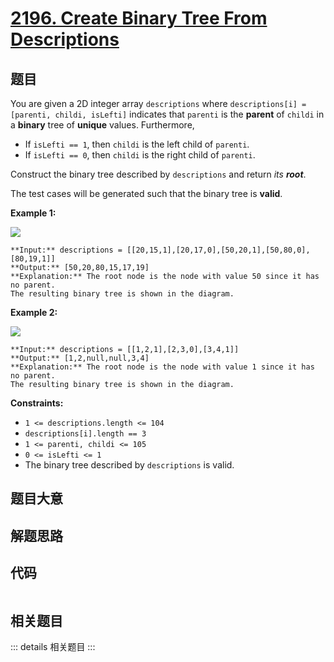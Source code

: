 # [2196. Create Binary Tree From Descriptions](https://leetcode.com/problems/create-binary-tree-from-descriptions)

## 题目

You are given a 2D integer array `descriptions` where `descriptions[i] =
[parenti, childi, isLefti]` indicates that `parenti` is the **parent** of
`childi` in a **binary** tree of **unique** values. Furthermore,

  * If `isLefti == 1`, then `childi` is the left child of `parenti`.
  * If `isLefti == 0`, then `childi` is the right child of `parenti`.

Construct the binary tree described by `descriptions` and return _its
**root**_.

The test cases will be generated such that the binary tree is **valid**.



**Example 1:**

![](https://assets.leetcode.com/uploads/2022/02/09/example1drawio.png)

    
    
    **Input:** descriptions = [[20,15,1],[20,17,0],[50,20,1],[50,80,0],[80,19,1]]
    **Output:** [50,20,80,15,17,19]
    **Explanation:** The root node is the node with value 50 since it has no parent.
    The resulting binary tree is shown in the diagram.
    

**Example 2:**

![](https://assets.leetcode.com/uploads/2022/02/09/example2drawio.png)

    
    
    **Input:** descriptions = [[1,2,1],[2,3,0],[3,4,1]]
    **Output:** [1,2,null,null,3,4]
    **Explanation:** The root node is the node with value 1 since it has no parent.
    The resulting binary tree is shown in the diagram.
    



**Constraints:**

  * `1 <= descriptions.length <= 104`
  * `descriptions[i].length == 3`
  * `1 <= parenti, childi <= 105`
  * `0 <= isLefti <= 1`
  * The binary tree described by `descriptions` is valid.


## 题目大意

## 解题思路

## 代码

```javascript

```

## 相关题目

::: details 相关题目
:::
